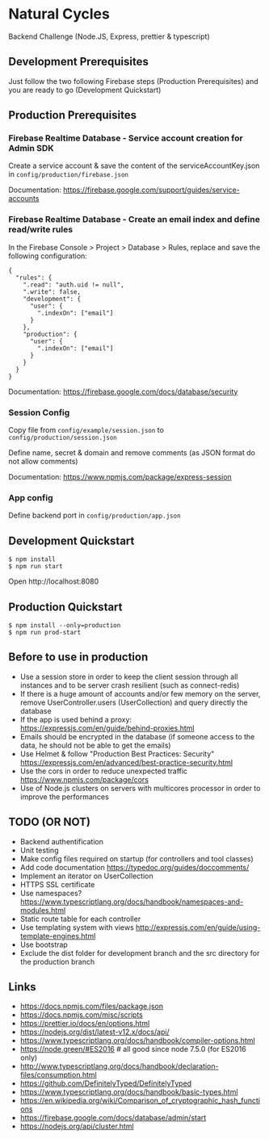 # Natural Cycles

Backend Challenge (Node.JS, Express, prettier & typescript)

## Development Prerequisites

Just follow the two following Firebase steps (Production Prerequisites) and you are ready to go (Development Quickstart)

## Production Prerequisites

### Firebase Realtime Database - Service account creation for Admin SDK

Create a service account & save the content of the serviceAccountKey.json in `config/production/firebase.json`

Documentation: https://firebase.google.com/support/guides/service-accounts

### Firebase Realtime Database - Create an email index and define read/write rules

In the Firebase Console > Project > Database > Rules, replace and save the following configuration:

```
{
  "rules": {
    ".read": "auth.uid != null",
    ".write": false,
    "development": {
      "user": {
      	".indexOn": ["email"]
      }
    },
    "production": {
      "user": {
      	".indexOn": ["email"]
      }
    }
  }
}
```

Documentation: https://firebase.google.com/docs/database/security

### Session Config

Copy file from `config/example/session.json` to `config/production/session.json`

Define name, secret & domain and remove comments (as JSON format do not allow comments)

Documentation: https://www.npmjs.com/package/express-session

### App config

Define backend port in `config/production/app.json`

## Development Quickstart

```
$ npm install
$ npm run start
```

Open http://localhost:8080

## Production Quickstart

```
$ npm install --only=production
$ npm run prod-start
```

## Before to use in production

- Use a session store in order to keep the client session through all instances and to be server crash resilient (such as connect-redis)
- If there is a huge amount of accounts and/or few memory on the server, remove UserController.users (UserCollection) and query directly the database
- If the app is used behind a proxy: https://expressjs.com/en/guide/behind-proxies.html
- Emails should be encrypted in the database (if someone access to the data, he should not be able to get the emails)
- Use Helmet & follow "Production Best Practices: Security" https://expressjs.com/en/advanced/best-practice-security.html
- Use the cors in order to reduce unexpected traffic https://www.npmjs.com/package/cors
- Use of Node.js clusters on servers with multicores processor in order to improve the performances

## TODO (OR NOT)

- Backend authentification
- Unit testing
- Make config files required on startup (for controllers and tool classes)
- Add code documentation https://typedoc.org/guides/doccomments/
- Implement an iterator on UserCollection
- HTTPS SSL certificate
- Use namespaces? https://www.typescriptlang.org/docs/handbook/namespaces-and-modules.html
- Static route table for each controller
- Use templating system with views http://expressjs.com/en/guide/using-template-engines.html
- Use bootstrap
- Exclude the dist folder for development branch and the src directory for the production branch

## Links

- https://docs.npmjs.com/files/package.json
- https://docs.npmjs.com/misc/scripts
- https://prettier.io/docs/en/options.html
- https://nodejs.org/dist/latest-v12.x/docs/api/
- https://www.typescriptlang.org/docs/handbook/compiler-options.html
- https://node.green/#ES2016 # all good since node 7.5.0 (for ES2016 only)
- http://www.typescriptlang.org/docs/handbook/declaration-files/consumption.html
- https://github.com/DefinitelyTyped/DefinitelyTyped
- https://www.typescriptlang.org/docs/handbook/basic-types.html
- https://en.wikipedia.org/wiki/Comparison_of_cryptographic_hash_functions
- https://firebase.google.com/docs/database/admin/start
- https://nodejs.org/api/cluster.html
